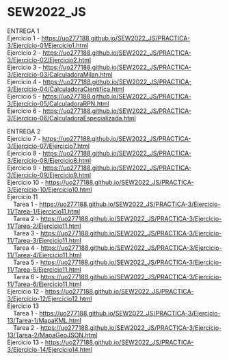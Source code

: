 # SEW2022_JS<br />
ENTREGA 1<br />
Ejercicio 1 - https://uo277188.github.io/SEW2022_JS/PRACTICA-3/Ejercicio-01/Ejercicio1.html<br />
Ejercicio 2 - https://uo277188.github.io/SEW2022_JS/PRACTICA-3/Ejercicio-02/Ejercicio2.html<br />
Ejercicio 3 - https://uo277188.github.io/SEW2022_JS/PRACTICA-3/Ejercicio-03/CalculadoraMilan.html<br />
Ejercicio 4 - https://uo277188.github.io/SEW2022_JS/PRACTICA-3/Ejercicio-04/CalculadoraCientifica.html<br />
Ejercicio 5 - https://uo277188.github.io/SEW2022_JS/PRACTICA-3/Ejercicio-05/CalculadoraRPN.html<br />
Ejercicio 6 - https://uo277188.github.io/SEW2022_JS/PRACTICA-3/Ejercicio-06/CalculadoraEspecializada.html<br />

ENTREGA 2<br />
Ejercicio 7 - https://uo277188.github.io/SEW2022_JS/PRACTICA-3/Ejercicio-07/Ejercicio7.html<br />
Ejercicio 8 - https://uo277188.github.io/SEW2022_JS/PRACTICA-3/Ejercicio-08/Ejercicio8.html<br />
Ejercicio 9 - https://uo277188.github.io/SEW2022_JS/PRACTICA-3/Ejercicio-09/Ejercicio9.html<br />
Ejercicio 10 - https://uo277188.github.io/SEW2022_JS/PRACTICA-3/Ejercicio-10/Ejercicio10.html<br />
Ejercicio 11<br />
&emsp;Tarea 1 - https://uo277188.github.io/SEW2022_JS/PRACTICA-3/Ejercicio-11/Tarea-1/Ejercicio11.html<br />
&emsp;Tarea 2 - https://uo277188.github.io/SEW2022_JS/PRACTICA-3/Ejercicio-11/Tarea-2/Ejercicio11.html<br />
&emsp;Tarea 3 - https://uo277188.github.io/SEW2022_JS/PRACTICA-3/Ejercicio-11/Tarea-3/Ejercicio11.html<br />
&emsp;Tarea 4 - https://uo277188.github.io/SEW2022_JS/PRACTICA-3/Ejercicio-11/Tarea-4/Ejercicio11.html<br />
&emsp;Tarea 5 - https://uo277188.github.io/SEW2022_JS/PRACTICA-3/Ejercicio-11/Tarea-5/Ejercicio11.html<br />
&emsp;Tarea 6 - https://uo277188.github.io/SEW2022_JS/PRACTICA-3/Ejercicio-11/Tarea-6/Ejercicio11.html<br />
Ejercicio 12 - https://uo277188.github.io/SEW2022_JS/PRACTICA-3/Ejercicio-12/Ejercicio12.html<br />
Ejercicio 13<br />
&emsp;Tarea 1 - https://uo277188.github.io/SEW2022_JS/PRACTICA-3/Ejercicio-13/Tarea-1/MapaKML.html<br />
&emsp;Tarea 2 - https://uo277188.github.io/SEW2022_JS/PRACTICA-3/Ejercicio-13/Tarea-2/MapaGeoJSON.html<br />
Ejercicio 13 - https://uo277188.github.io/SEW2022_JS/PRACTICA-3/Ejercicio-14/Ejercicio14.html<br />
